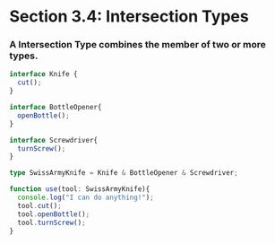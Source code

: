 # Section 3.4: Intersection Types

### A Intersection Type combines the member of two or more types.

```ts
interface Knife {
  cut();
}

interface BottleOpener{
  openBottle();
}

interface Screwdriver{
  turnScrew();
}

type SwissArmyKnife = Knife & BottleOpener & Screwdriver;

function use(tool: SwissArmyKnife){
  console.log("I can do anything!");
  tool.cut();
  tool.openBottle();
  tool.turnScrew();
}
```